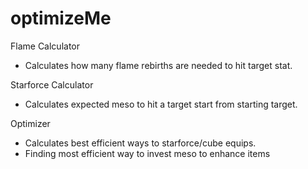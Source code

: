# optimizeMe
Flame Calculator 
- Calculates how many flame rebirths are needed to hit target stat.

Starforce Calculator
- Calculates expected meso to hit a target start from starting target. 

Optimizer
- Calculates best efficient ways to starforce/cube equips.
- Finding most efficient way to invest meso to enhance items
